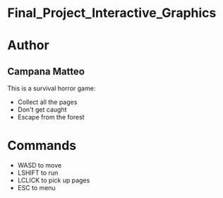 # Final_Project_Interactive_Graphics

# Author 

## Campana Matteo

This is a survival horror game:
- Collect all the pages
- Don't get caught
- Escape from the forest


# Commands

- WASD to move
- LSHIFT to run
- LCLICK to pick up pages
- ESC to menu
